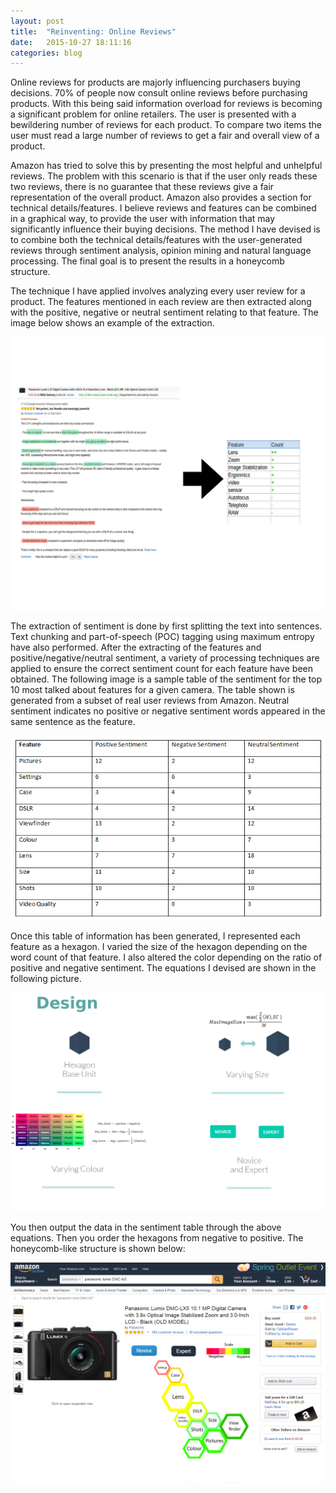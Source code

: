 ```yaml
---
layout: post
title:  "Reinventing: Online Reviews"
date:   2015-10-27 18:11:16
categories: blog
---
```


Online reviews for products are majorly influencing purchasers buying decisions. 70% of people now consult online reviews before purchasing products. With this being said information overload for reviews is becoming a significant problem for online retailers. The user is presented with a bewildering number of reviews for each product. To compare two items the user must read a large number of reviews to get a fair and overall view of a product.

Amazon has tried to solve this by presenting the most helpful and unhelpful reviews. The problem with this scenario is that if the user only reads these two reviews, there is no guarantee that these reviews give a fair representation of the overall product. Amazon also provides a section for technical details/features. I believe reviews and features can be combined in a graphical way, to provide the user with information that may significantly influence their buying decisions. The method I have devised is to combine both the technical details/features with the user-generated reviews through sentiment analysis, opinion mining and natural language processing. The final goal is to present the results in a honeycomb structure.

The technique I have applied involves analyzing every user review for a product. The features mentioned in each review are then extracted along with the positive, negative or neutral sentiment relating to that feature. The image below shows an example of the extraction.


<div class="honeycombpic">
<img src="https://raw.githubusercontent.com/bawn92/bawn92.github.io/master/assets/img/feature-extraction.png"/>
</div>



The extraction of sentiment is done by first splitting the text into sentences. Text chunking and part-of-speech (POC) tagging using maximum entropy have also performed. After the extracting of the features and positive/negative/neutral sentiment, a variety of processing techniques are applied to ensure the correct sentiment count for each feature have been obtained. The following image is a sample table of the sentiment for the top 10 most talked about features for a given camera. The table shown is generated from a subset of real user reviews from Amazon. Neutral sentiment indicates no positive or negative sentiment words appeared in the same sentence as the feature.

<div class="honeycombpic">
<img class="honeycomb-pic" src="https://raw.githubusercontent.com/bawn92/bawn92.github.io/master/assets/img/totalcount.png" />
</div>

Once this table of information has been generated, I represented each feature as a hexagon. I varied the size of the hexagon depending on the word count of that feature. I also altered the color depending on the ratio of positive and negative sentiment. The equations I devised are shown in the following picture.

<div class="honeycombpic">
<img class="honeycomb-pic" src="https://raw.githubusercontent.com/bawn92/bawn92.github.io/master/assets/img/design.png" />
</div>

You then output the data in the sentiment table through the above equations. Then you order the hexagons from negative to positive. The honeycomb-like structure is shown below:

<div class="honeycombpic">
<img class="honeycomb-pic" src="https://raw.githubusercontent.com/bawn92/bawn92.github.io/master/assets/img/honeycomb.jpg" />
</div>

